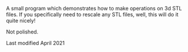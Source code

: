 A small program which demonstrates how to make operations on 3d STL files.
If you specifically need to rescale any STL files, well, this will do it quite nicely!

Not polished.

Last modified April 2021
